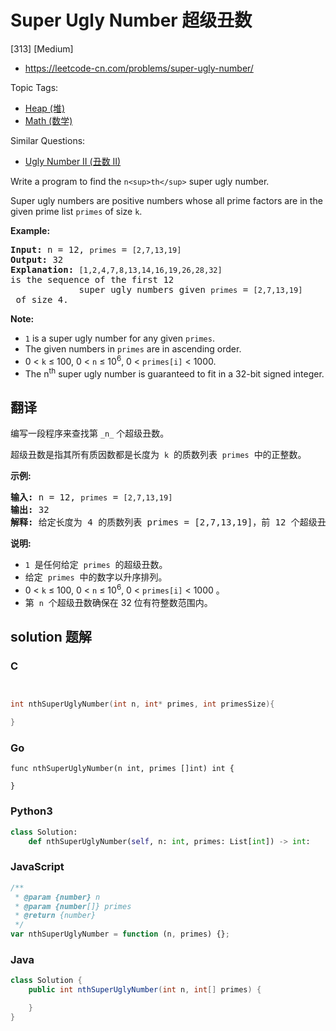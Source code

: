 # Super Ugly Number 超级丑数

[313] [Medium]

- https://leetcode-cn.com/problems/super-ugly-number/

Topic Tags:

- [Heap (堆)](https://leetcode-cn.com/tag/heap/)
- [Math (数学)](https://leetcode-cn.com/tag/math/)

Similar Questions:

- [Ugly Number II (丑数 II)](https://leetcode-cn.com/problems/ugly-number-ii/)

Write a program to find the `n<sup>th</sup>` super ugly number.

Super ugly numbers are positive numbers whose all prime factors are in the given prime list `primes` of size `k`.

**Example:**

<pre><b>Input:</b> n = 12, <code>primes</code> = <code>[2,7,13,19]</code>
<b>Output:</b> 32 
<strong>Explanation: </strong><code>[1,2,4,7,8,13,14,16,19,26,28,32] </code>is the sequence of the first 12 
             super ugly numbers given <code>primes</code> = <code>[2,7,13,19]</code> of size 4.</pre>

**Note:**

- `1` is a super ugly number for any given `primes`.
- The given numbers in `primes` are in ascending order.
- 0 < `k` ≤ 100, 0 < `n` ≤ 10<sup>6</sup>, 0 < `primes[i]` < 1000.
- The n<sup>th</sup> super ugly number is guaranteed to fit in a 32-bit signed integer.

## 翻译

编写一段程序来查找第 `_n_` 个超级丑数。

超级丑数是指其所有质因数都是长度为  `k`  的质数列表  `primes`  中的正整数。

**示例:**

<pre><strong>输入:</strong> n = 12, <code>primes</code> = <code>[2,7,13,19]</code>
<strong>输出:</strong> 32 
<strong>解释: </strong>给定长度为 4 的质数列表 primes = [2,7,13,19]，前 12 个超级丑数序列为：[1,2,4,7,8,13,14,16,19,26,28,32] 。</pre>

**说明:**

- `1`  是任何给定  `primes`  的超级丑数。
- 给定  `primes`  中的数字以升序排列。
- 0 < `k` ≤ 100, 0 < `n` ≤ 10<sup>6</sup>, 0 < `primes[i]` < 1000 。
- 第  `n`  个超级丑数确保在 32 位有符整数范围内。

## solution 题解

### C

```c


int nthSuperUglyNumber(int n, int* primes, int primesSize){

}


```

### Go

```golang
func nthSuperUglyNumber(n int, primes []int) int {

}
```

### Python3

```python
class Solution:
    def nthSuperUglyNumber(self, n: int, primes: List[int]) -> int:

```

### JavaScript

```javascript
/**
 * @param {number} n
 * @param {number[]} primes
 * @return {number}
 */
var nthSuperUglyNumber = function (n, primes) {};
```

### Java

```java
class Solution {
    public int nthSuperUglyNumber(int n, int[] primes) {

    }
}
```

